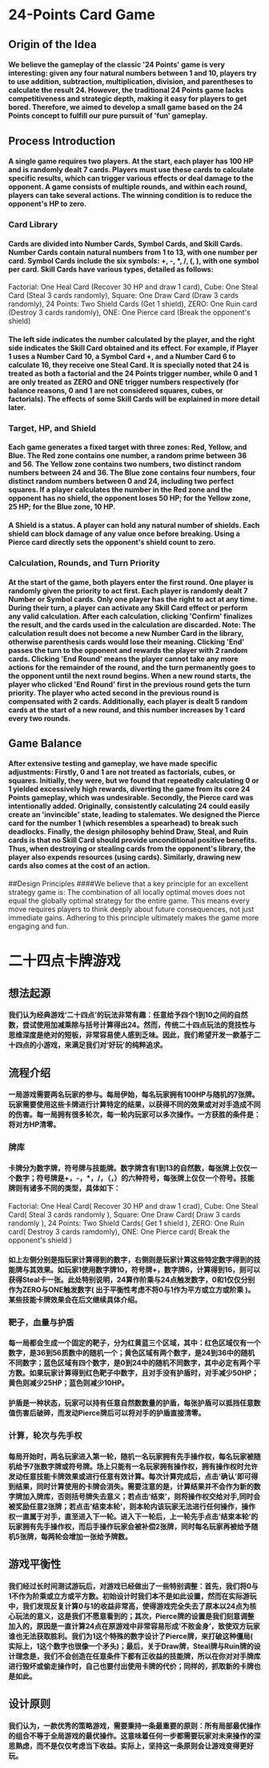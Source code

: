 # 24-Points Card Game
## Origin of the Idea
#### We believe the gameplay of the classic '24 Points' game is very interesting: given any four natural numbers between 1 and 10, players try to use addition, subtraction, multiplication, division, and parentheses to calculate the result 24. However, the traditional 24 Points game lacks competitiveness and strategic depth, making it easy for players to get bored. Therefore, we aimed to develop a small game based on the 24 Points concept to fulfill our pure pursuit of 'fun' gameplay.

## Process Introduction
#### A single game requires two players. At the start, each player has 100 HP and is randomly dealt 7 cards. Players must use these cards to calculate specific results, which can trigger various effects or deal damage to the opponent. A game consists of multiple rounds, and within each round, players can take several actions. The winning condition is to reduce the opponent's HP to zero.

### Card Library
#### Cards are divided into Number Cards, Symbol Cards, and Skill Cards. Number Cards contain natural numbers from 1 to 13, with one number per card. Symbol Cards include the six symbols: +, -, *, /, (, ), with one symbol per card. Skill Cards have various types, detailed as follows:
Factorial: One Heal Card (Recover 30 HP and draw 1 card),
Cube: One Steal Card (Steal 3 cards randomly),
Square: One Draw Card (Draw 3 cards randomly),
24 Points: Two Shield Cards (Get 1 shield),
ZERO: One Ruin card (Destroy 3 cards randomly),
ONE: One Pierce card (Break the opponent's shield)
#### The left side indicates the number calculated by the player, and the right side indicates the Skill Card obtained and its effect. For example, if Player 1 uses a Number Card 10, a Symbol Card +, and a Number Card 6 to calculate 16, they receive one Steal Card. It is specially noted that 24 is treated as both a factorial and the 24 Points trigger number, while 0 and 1 are only treated as ZERO and ONE trigger numbers respectively (for balance reasons, 0 and 1 are not considered squares, cubes, or factorials). The effects of some Skill Cards will be explained in more detail later.

### Target, HP, and Shield
#### Each game generates a fixed target with three zones: Red, Yellow, and Blue. The Red zone contains one number, a random prime between 36 and 56. The Yellow zone contains two numbers, two distinct random numbers between 24 and 36. The Blue zone contains four numbers, four distinct random numbers between 0 and 24, including two perfect squares. If a player calculates the number in the Red zone and the opponent has no shield, the opponent loses 50 HP; for the Yellow zone, 25 HP; for the Blue zone, 10 HP.
#### A Shield is a status. A player can hold any natural number of shields. Each shield can block damage of any value once before breaking. Using a Pierce card directly sets the opponent's shield count to zero.

### Calculation, Rounds, and Turn Priority
#### At the start of the game, both players enter the first round. One player is randomly given the priority to act first. Each player is randomly dealt 7 Number or Symbol cards. Only one player has the right to act at any time. During their turn, a player can activate any Skill Card effect or perform any valid calculation. After each calculation, clicking 'Confirm' finalizes the result, and the cards used in the calculation are discarded. Note: The calculation result does not become a new Number Card in the library, otherwise parenthesis cards would lose their meaning. Clicking 'End' passes the turn to the opponent and rewards the player with 2 random cards. Clicking 'End Round' means the player cannot take any more actions for the remainder of the round, and the turn permanently goes to the opponent until the next round begins. When a new round starts, the player who clicked 'End Round' first in the previous round gets the turn priority. The player who acted second in the previous round is compensated with 2 cards. Additionally, each player is dealt 5 random cards at the start of a new round, and this number increases by 1 card every two rounds.

## Game Balance
#### After extensive testing and gameplay, we have made specific adjustments: Firstly, 0 and 1 are not treated as factorials, cubes, or squares. Initially, they were, but we found that repeatedly calculating 0 or 1 yielded excessively high rewards, diverting the game from its core 24 Points gameplay, which was undesirable. Secondly, the Pierce card was intentionally added. Originally, consistently calculating 24 could easily create an 'invincible' state, leading to stalemates. We designed the Pierce card for the number 1 (which resembles a spearhead) to break such deadlocks. Finally, the design philosophy behind Draw, Steal, and Ruin cards is that no Skill Card should provide unconditional positive benefits. Thus, when destroying or stealing cards from the opponent's library, the player also expends resources (using cards). Similarly, drawing new cards also comes at the cost of an action.

##Design Principles
####We believe that a key principle for an excellent strategy game is: ​The combination of all locally optimal moves does not equal the globally optimal strategy for the entire game.​​ This means every move requires players to think deeply about future consequences, not just immediate gains. Adhering to this principle ultimately makes the game more engaging and fun.



# 二十四点卡牌游戏
## 想法起源
#### 我们认为经典游戏‘二十四点’的玩法非常有趣：任意给予四个1到10之间的自然数，尝试使用加减乘除与括号计算得出24。然而，传统二十四点玩法的竞技性与思维深度是绝对的短板，非常容易使人感到乏味。因此，我们希望开发一款基于二十四点的小游戏，来满足我们对‘好玩’的纯粹追求。

## 流程介绍
#### 一局游戏需要两名玩家的参与。每局伊始，每名玩家拥有100HP与随机的7张牌。玩家需要使用这些卡牌进行计算特定的结果，以获得不同的效果或对对手造成不同的伤害。每一局拥有很多轮次，每一轮内玩家可以多次操作。一方获胜的条件是：将对方HP清零。

### 牌库
#### 卡牌分为数字牌，符号牌与技能牌。数字牌含有1到13的自然数，每张牌上仅仅一个数字；符号牌是+，-，*，/，（，）的六种符号，每张牌上仅仅一个符号。技能牌则有诸多不同的类型，具体如下：
Factorial: One Heal Card( Recover 30 HP and draw 1 crad),
Cube: One Steal Card( Steal 3 cards randomly ),
Square: One Draw Card( Draw 3 cards randomly ),
24 Points: Two Shield Cards( Get 1 shield ),
ZERO: One Ruin card( Destroy 3 cards ramdomly),
ONE: One Pierce card( Break the opponent's shield )
#### 如上左侧分别是指玩家计算得到的数字，右侧则是玩家计算这些特定数字得到的技能牌与其效果。如玩家1使用数字牌10，符号牌+，数字牌6，计算得到16，则可以获得Steal卡一张。此处特别说明，24算作阶乘与24点触发数字，0和1仅仅分别作为ZERO与ONE触发数字( 出于平衡性考虑不将0与1作为平方或立方或阶乘 )。某些技能卡牌效果会在后文继续具体介绍。

### 靶子，血量与护盾
#### 每一局都会生成一个固定的靶子，分为红黄蓝三个区域，其中：红色区域仅有一个数字，是36到56质数中的随机一个；黄色区域有两个数字，是24到36中的随机不同数字；蓝色区域有四个数字，是0到24中的随机不同数字，其中必定有两个平方数。如果玩家计算得到红色靶子中数字，且对手没有护盾时，对手减少50HP；黄色则减少25HP；蓝色则减少10HP。
#### 护盾是一种状态，玩家可以持有任意自然数数量的护盾，每张护盾可以抵挡任意数值伤害后破碎，而发动Pierce牌后可以将对手的护盾直接清零。

### 计算，轮次与先手权
#### 每局开始时，两名玩家进入第一轮，随机一名玩家拥有先手操作权，每名玩家被随机给予7张数字牌或符号牌。场上只能有一名玩家拥有操作权，拥有操作权时允许发动任意技能卡牌效果或进行任意有效计算。每次计算完成后，点击‘确认’即可得到结果，同时计算使用的卡牌会消失。需要注意的是，计算结果并不会作为新的数字牌加入牌库，否则括号牌失去意义；若点击‘结束’，则将操作权交给对手,同时会被奖励任意2张牌；若点击‘结束本轮’，则本轮内该玩家无法进行任何操作，操作权一直属于对手，直至进入下一轮。进入下一轮后，上一轮先手点击‘结束本轮’的玩家拥有先手操作权，而后手操作玩家会被补偿2张牌，同时每名玩家再被给予随机5张牌，每两轮会增加一张给予牌数。

## 游戏平衡性
#### 我们经过长时间测试游玩后，对游戏已经做出了一些特别调整：首先，我们将0与1不作为阶乘或立方或平方数。初始设计时我们本不是如此设置，然而在实际游玩中，我们发现反复计算0与1的收益非常高，使得游戏完全失去了原本以24点为核心玩法的意义，这是我们不愿意看到的；其次，Pierce牌的设置是我们刻意调整加入的，原因是一直计算24点在原游戏中非常容易形成‘不败金身’，致使双方玩家谁也无法获取胜利。我们为1这个特殊的数字设计了Pierce牌，来打破这种僵局( 实际上，1这个数字也很像一个矛头)；最后，关于Draw牌，Steal牌与Ruin牌的设计理念是，我们不会创造在任意条件下都有正收益的技能牌，所以在你对对手牌库进行毁坏或偷走操作时，自己也要付出使用卡牌的代价；同样的，抓取新的卡牌也是如此。

## 设计原则
#### 我们认为，一款优秀的策略游戏，需要秉持一条最重要的原则：所有局部最优操作的组合不等于全局游戏的最优操作。这意味着任何一步都需要玩家对未来操作的深思熟虑，而不是仅仅考虑当下收益。实际上，坚持这一条原则会让游戏变得更好玩。
